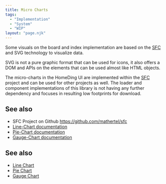 ```yaml
---
title: Micro Charts
tags:
  - "Implementation"
  - "System"
  - "WIP"
layout: "page.njk"
---
```


Some visuals on the board and index implementation are based on the [SFC](https://github.com/mathertel/sfc) and SVG
technology to visualize data.

SVG is not a pure graphic format that can be used for icons, it also offers a DOM and APIs on the elements that can be
used almost like HTML objects.

The micro-charts in the HomeDing UI are implemented within the [SFC](https://github.com/mathertel/sfc) project and can
be used for other projects as well.  The loader and component implementations of this library is not having any further
dependency and focuses in resulting low footprints for download.

## See also

* SFC Project on Github <https://github.com/mathertel/sfc>
* [Line-Chart documentation](https://github.com/mathertel/sfc/blob/main/doc/u-linechart.md)
* [Pie-Chart documentation](https://github.com/mathertel/sfc/blob/main/doc/u-piechart.md)
* [Gauge-Chart documentation](https://github.com/mathertel/sfc/blob/main/doc/u-gaugechart.md)


## See also

* [Line Chart](/dev/microchart-line.md)
* [Pie Chart](/dev/microchart-pie.md)
* [Gauge Chart](/dev/microchart-gauge.md)


